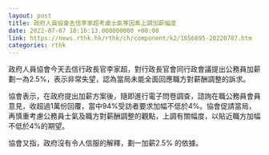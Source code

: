 ```yaml
---
layout: post
title: 政府人員協會去信李家超考慮士氣等因素上調加薪幅度
date: 2022-07-07 18:16:13.000000000 +08:00
link: https://news.rthk.hk/rthk/ch/component/k2/1656695-20220707.htm
categories: rthk
---
```


政府人員協會今天去信行政長官李家超，對行政長官會同行政會議提出公務員加薪劃一為2.5%，表示非常失望，認為當局未能全面回應職方對薪酬調整的訴求。

協會表示，在政府提出加薪方案後，隨即進行電子問卷調查，諮詢在職公務員會員意見，收超過1萬份回覆，當中94%受訪者要求加幅不低於4%。協會促請當局，再慎重考慮公務員士氣及職方對薪酬調整的觀點，上調有關幅度，以貼近職方加幅不低於4%的期望。

協會又指，政府沒有令人信服的解釋，劃一加薪2.5% 的依據。
